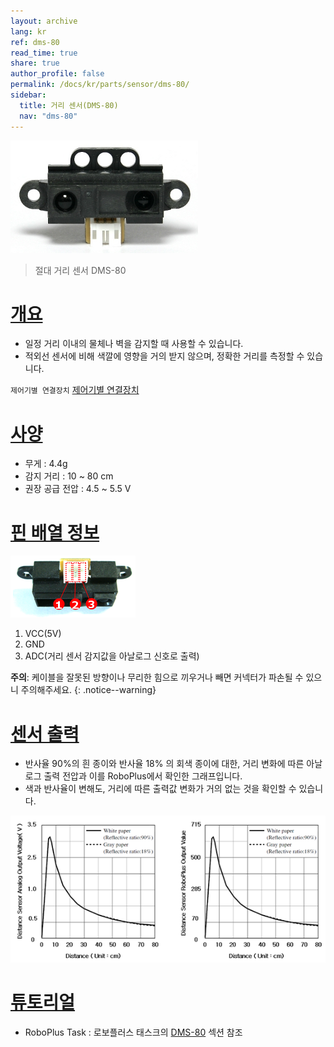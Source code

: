 ```yaml
---
layout: archive
lang: kr
ref: dms-80
read_time: true
share: true
author_profile: false
permalink: /docs/kr/parts/sensor/dms-80/
sidebar:
  title: 거리 센서(DMS-80)
  nav: "dms-80"
---
```


![](/assets/images/parts/sensors/dms-80_product.jpg)

> 절대 거리 센서 DMS-80

# [개요](#개요)

- 일정 거리 이내의 물체나 벽을 감지할 때 사용할 수 있습니다.
- 적외선 센서에 비해 색깔에 영향을 거의 받지 않으며, 정확한 거리를 측정할 수 있습니다.

`제어기별 연결장치` [제어기별 연결장치]

# [사양](#사양)

- 무게 : 4.4g
- 감지 거리 : 10 ~ 80 cm
- 권장 공급 전압 : 4.5 ~ 5.5 V

# [핀 배열 정보](#핀-배열-정보)

![](/assets/images/parts/sensors/dms-80_pinout.png)

1. VCC(5V)
2. GND
3. ADC(거리 센서 감지값을 아날로그 신호로 출력)

**주의**: 케이블을 잘못된 방향이나 무리한 힘으로 끼우거나 빼면 커넥터가 파손될 수 있으니 주의해주세요. 
{: .notice--warning}

# [센서 출력](#센서-출력)

- 반사율 90%의 흰 종이와 반사율 18% 의 회색 종이에 대한, 거리 변화에 따른 아날로그 출력 전압과 이를 RoboPlus에서 확인한 그래프입니다.
- 색과 반사율이 변해도, 거리에 따른 출력값 변화가 거의 없는 것을 확인할 수 있습니다.

![](/assets/images/parts/sensors/dms-80_voltage_graph.png)

# [튜토리얼](#튜토리얼)

- RoboPlus Task : 로보플러스 태스크의 [DMS-80] 섹션 참조

[제어기별 연결장치]: /docs/kr/parts/controller/controller_compatibility/
[DMS-80]: /docs/kr/software/rplus1/task/programming_02/#dms-sensor
